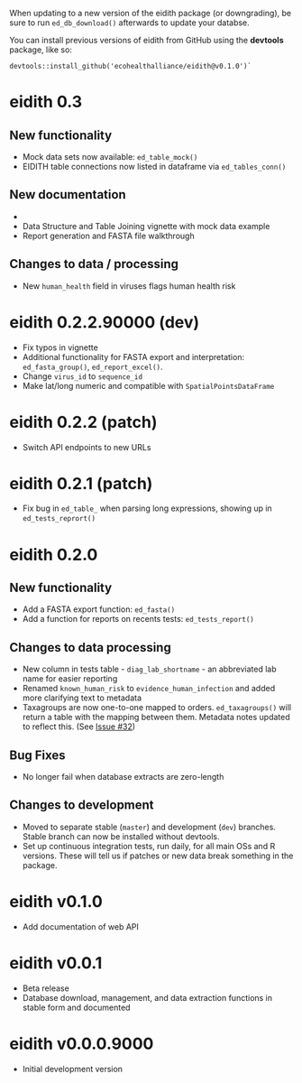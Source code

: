 When updating to a new version of the eidith package (or downgrading), be sure to run
`ed_db_download()` afterwards to update your databse.

You can install previous versions of eidith from GitHub using the **devtools**
package, like so:

```
devtools::install_github('ecohealthalliance/eidith@v0.1.0')`
```
# eidith 0.3

## New functionality

- Mock data sets now available: `ed_table_mock()`
- EIDITH table connections now listed in dataframe via `ed_tables_conn()`

## New documentation

- 
- Data Structure and Table Joining vignette with mock data example
- Report generation and FASTA file walkthrough

## Changes to data / processing

- New `human_health` field in viruses flags human health risk

# eidith 0.2.2.90000 (dev)

- Fix typos in vignette
- Additional functionality for FASTA export and interpretation: `ed_fasta_group()`,
  `ed_report_excel()`.
- Change `virus_id` to `sequence_id`
- Make lat/long numeric and compatible with `SpatialPointsDataFrame`

# eidith 0.2.2 (patch)

- Switch API endpoints to new URLs

# eidith 0.2.1 (patch)

- Fix bug in `ed_table_` when parsing long expressions, showing up in
  `ed_tests_reprort()`

# eidith 0.2.0

## New functionality

- Add a FASTA export function: `ed_fasta()`
- Add a function for reports on recents tests: `ed_tests_report()`

## Changes to data processing

 - New column in tests table - `diag_lab_shortname` - an abbreviated lab name for easier reporting
 - Renamed `known_human_risk` to `evidence_human_infection` and added more clarifying text to metadata
 - Taxagroups are now one-to-one mapped to orders. `ed_taxagroups()` will return a table with the
   mapping between them.  Metadata notes updated to reflect this. (See [Issue #32](https://github.com/ecohealthalliance/eidith/issues/32))
 
## Bug Fixes

 - No longer fail when database extracts are zero-length
 
## Changes to development

 - Moved to separate stable (`master`) and development (`dev`) branches. Stable
   branch can now be installed without devtools.
 - Set up continuous integration tests, run daily, for all main OSs and R versions. These will tell us if patches
   or new data break something in the package.
 
# eidith v0.1.0

* Add documentation of web API

# eidith v0.0.1

* Beta release
* Database download, management, and data extraction functions in stable
  form and documented

# eidith v0.0.0.9000

* Initial development version


